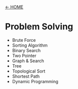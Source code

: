 [← HOME](../README.md)

# Problem Solving

- Brute Force
- Sorting Algorithm
- Binary Search
- Two Pointer
- Graph & Search
- Tree
- Topological Sort
- Shortest Path
- Dynamic Programming